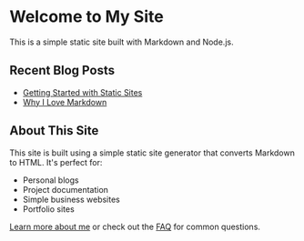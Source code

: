 # Welcome to My Site

This is a simple static site built with Markdown and Node.js.

## Recent Blog Posts

- [Getting Started with Static Sites](/blog/getting-started)
- [Why I Love Markdown](/blog/why-markdown)

## About This Site

This site is built using a simple static site generator that converts Markdown to HTML. It's perfect for:

- Personal blogs
- Project documentation
- Simple business websites
- Portfolio sites

[Learn more about me](/about) or check out the [FAQ](/faq) for common questions. 